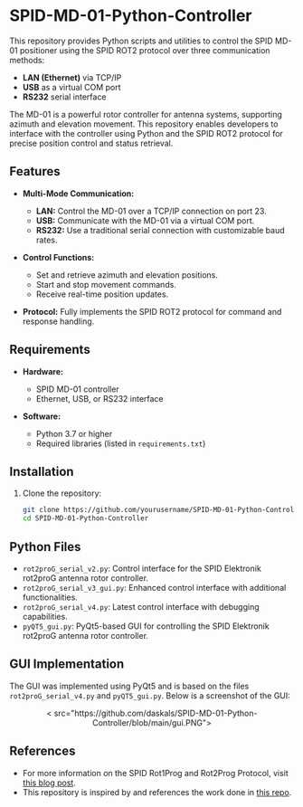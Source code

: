 # SPID-MD-01-Python-Controller
This repository provides Python scripts and utilities to control the SPID MD-01 positioner using the SPID ROT2 protocol over three communication methods:
- **LAN (Ethernet)** via TCP/IP
- **USB** as a virtual COM port
- **RS232** serial interface

The MD-01 is a powerful rotor controller for antenna systems, supporting azimuth and elevation movement. This repository enables developers to interface with the controller using Python and the SPID ROT2 protocol for precise position control and status retrieval.

## Features
- **Multi-Mode Communication:**
  - **LAN:** Control the MD-01 over a TCP/IP connection on port 23.
  - **USB:** Communicate with the MD-01 via a virtual COM port.
  - **RS232:** Use a traditional serial connection with customizable baud rates.

- **Control Functions:**
  - Set and retrieve azimuth and elevation positions.
  - Start and stop movement commands.
  - Receive real-time position updates.

- **Protocol:** Fully implements the SPID ROT2 protocol for command and response handling.

## Requirements
- **Hardware:**
  - SPID MD-01 controller
  - Ethernet, USB, or RS232 interface

- **Software:**
  - Python 3.7 or higher
  - Required libraries (listed in `requirements.txt`)

## Installation
1. Clone the repository:
   ```bash
   git clone https://github.com/yourusername/SPID-MD-01-Python-Controller.git
   cd SPID-MD-01-Python-Controller
   ```

## Python Files
- `rot2proG_serial_v2.py`: Control interface for the SPID Elektronik rot2proG antenna rotor controller.
- `rot2proG_serial_v3_gui.py`: Enhanced control interface with additional functionalities.
- `rot2proG_serial_v4.py`: Latest control interface with debugging capabilities.
- `pyQT5_gui.py`: PyQt5-based GUI for controlling the SPID Elektronik rot2proG antenna rotor controller.

## GUI Implementation
The GUI was implemented using PyQt5 and is based on the files `rot2proG_serial_v4.py` and `pyQT5_gui.py`. Below is a screenshot of the GUI:

<p align="center">
  < src="https://github.com/daskals/SPID-MD-01-Python-Controller/blob/main/gui.PNG">
</p>

## References
- For more information on the SPID Rot1Prog and Rot2Prog Protocol, visit [this blog post](https://ryeng.name/blog/3).
- This repository is inspired by and references the work done in [this repo](https://github.com/jaidenfe/rot2proG/tree/master).
